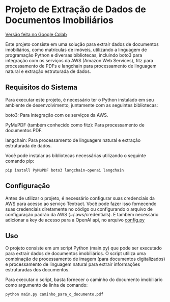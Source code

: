 # Projeto de Extração de Dados de Documentos Imobiliários
[Versão feita no Google Colab](https://colab.research.google.com/drive/12nhNQE3YxF2R19y5i_MVgavvr01qqfv0?usp=sharing)


Este projeto consiste em uma solução para extrair dados de documentos imobiliários, como matrículas de imóveis, utilizando a linguagem de programação Python e diversas bibliotecas, incluindo boto3 para integração com os serviços da AWS (Amazon Web Services), fitz para processamento de PDFs e langchain para processamento de linguagem natural e extração estruturada de dados.

## Requisitos do Sistema
Para executar este projeto, é necessário ter o Python instalado em seu ambiente de desenvolvimento, juntamente com as seguintes bibliotecas:

boto3: Para integração com os serviços da AWS.

PyMuPDF (também conhecido como fitz): Para processamento de documentos PDF.

langchain: Para processamento de linguagem natural e extração estruturada de dados.

Você pode instalar as bibliotecas necessárias utilizando o seguinte comando pip:

```pip install PyMuPDF boto3 langchain-openai langchain```

## Configuração
Antes de utilizar o projeto, é necessário configurar suas credenciais da AWS para acesso ao serviço Textract. Você pode fazer isso fornecendo suas credenciais diretamente no código ou configurando o arquivo de configuração padrão da AWS (~/.aws/credentials). E também necessário adicionar a key de acesso para a OpenAI api, no arquivo [config.py](config.py)

## Uso
O projeto consiste em um script Python (main.py) que pode ser executado para extrair dados de documentos imobiliários. O script utiliza uma combinação de processamento de imagem (para documentos digitalizados) e processamento de linguagem natural para extrair informações estruturadas dos documentos.

Para executar o script, basta fornecer o caminho do documento imobiliário como argumento de linha de comando:

```python main.py caminho_para_o_documento.pdf```
